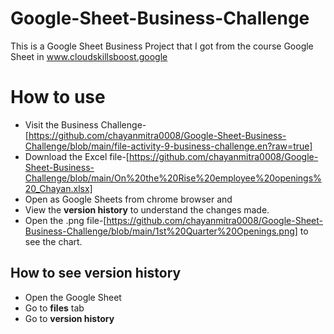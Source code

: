 # Google-Sheet-Business-Challenge
This is a Google Sheet Business Project that I got from the course Google Sheet in www.cloudskillsboost.google

# How to use
* Visit the Business Challenge- [https://github.com/chayanmitra0008/Google-Sheet-Business-Challenge/blob/main/file-activity-9-business-challenge.en?raw=true]
* Download the Excel file-[https://github.com/chayanmitra0008/Google-Sheet-Business-Challenge/blob/main/On%20the%20Rise%20employee%20openings%20_Chayan.xlsx] 
* Open as Google Sheets from chrome browser and 
* View the **version history** to understand the changes made. 
* Open the .png file-[https://github.com/chayanmitra0008/Google-Sheet-Business-Challenge/blob/main/1st%20Quarter%20Openings.png] to see the chart. 

## How to see version history
- Open the Google Sheet
- Go to **files** tab
- Go to **version history**
